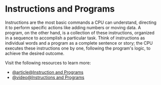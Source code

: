# Instructions and Programs

Instructions are the most basic commands a CPU can understand, directing it to perform specific actions like adding numbers or moving data. A program, on the other hand, is a collection of these instructions, organized in a sequence to accomplish a particular task.  Think of instructions as individual words and a program as a complete sentence or story; the CPU executes these instructions one by one, following the program's logic, to achieve the desired outcome.

Visit the following resources to learn more:

- [@article@Instruction and Programs](https://nerdfighteria.info/v/zltgXvg6r3k/)
- [@video@Instructions and Programs](https://youtu.be/zltgXvg6r3k)